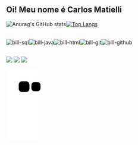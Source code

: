 ## Oi! Meu nome é Carlos Matielli

![Anurag's GitHub stats](https://github-readme-stats.vercel.app/api?username=scarlinhosss&show_icons=true&theme=outrun&count_private=true)[![Top Langs](https://github-readme-stats.vercel.app/api/top-langs/?username=scarlinhosss&layout=compact)](https://github.com/scarlinhosss/github-readme-stats)
<div style="display: inline_block"><br>
    <img align="center" alt="bill-sql" height="30" width="40" src="https://cdn.jsdelivr.net/gh/devicons/devicon/icons/mysql/mysql-original.svg"><img align="center" alt="bill-java" height="30" width="40" src="https://cdn.jsdelivr.net/gh/devicons/devicon/icons/java/java-original.svg"><img align="center" alt="bill-html" height="30" width="40" src="https://cdn.jsdelivr.net/gh/devicons/devicon/icons/html5/html5-original.svg"><img align="center" alt="bill-git" height="30" width="40" src="https://cdn.jsdelivr.net/gh/devicons/devicon/icons/git/git-original.svg"><img align="center" alt="bill-github" height="30" width="40" src="https://cdn.jsdelivr.net/gh/devicons/devicon/icons/github/github-original.svg">
    
##
    
<div>
    <a href="https://www.instagram.com/scarlinhosss" target="_blank"><img src="https://img.shields.io/badge/Instagram-E4405F?style=for-the-badge&logo=instagram&logoColor=white" target="_blank"></a> <a href="mailto:carlosmatiellisantos@gmail.com"><img src="https://img.shields.io/badge/Gmail-D14836?style=for-the-badge&logo=gmail&logoColor=white" target="_blank"></a> <a href="https://www.linkedin.com/in/carlos-matielli-286348215/" target="_blank"><img src="https://img.shields.io/badge/LinkedIn-0077B5?style=for-the-badge&logo=linkedin&logoColor=white" target="_blank"></a>
   </div>

![Snake animation](https://github.com/scarlinhosss/scarlinhosss/blob/output/github-contribution-grid-snake.svg)
    
